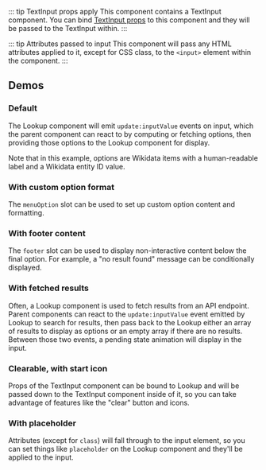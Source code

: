 <script setup>
import LookupDefault from './../../component-demos/lookup/examples/LookupDefault.vue';
import LookupWithCustomOption from './../../component-demos/lookup/examples/LookupWithCustomOption.vue';
import LookupNoResults from './../../component-demos/lookup/examples/LookupNoResults.vue';
import LookupWithFetch from './../../component-demos/lookup/examples/LookupWithFetch.vue';
import LookupClearableStartIcon from './../../component-demos/lookup/examples/LookupClearableStartIcon.vue';
import LookupWithPlaceholder from './../../component-demos/lookup/examples/LookupWithPlaceholder.vue';
import './../../component-demos/lookup/lookup.css';
</script>

::: tip TextInput props apply
This component contains a TextInput component. You can bind [TextInput props](./text-input.html#usage)
to this component and they will be passed to the TextInput within.
:::

::: tip Attributes passed to input
This component will pass any HTML attributes applied to it, except for CSS class, to the `<input>`
element within the component.
:::

## Demos

### Default

The Lookup component will emit `update:inputValue` events on input, which the parent component can
react to by computing or fetching options, then providing those options to the Lookup component for
display.

Note that in this example, options are Wikidata items with a human-readable label and a Wikidata
entity ID value.

<Wrapper>
<template v-slot:demo>
<LookupDefault />
</template>
<template v-slot:code>

<<< @/../component-demos/lookup/examples/LookupDefault.vue

</template>
</Wrapper>

### With custom option format

The `menuOption` slot can be used to set up custom option content and formatting.

<Wrapper>
<template v-slot:demo>
<LookupWithCustomOption />
</template>
<template v-slot:code>

<<< @/../component-demos/lookup/examples/LookupWithCustomOption.vue

</template>
</Wrapper>

### With footer content

The `footer` slot can be used to display non-interactive content below the final option. For
example, a "no result found" message can be conditionally displayed.

<Wrapper>
<template v-slot:demo>
<LookupNoResults />
</template>
<template v-slot:code>

<<< @/../component-demos/lookup/examples/LookupNoResults.vue

</template>
</Wrapper>

### With fetched results

Often, a Lookup component is used to fetch results from an API endpoint. Parent components can react
to the `update:inputValue` event emitted by Lookup to search for results, then pass back to the
Lookup either an array of results to display as options or an empty array if there are no results.
Between those two events, a pending state animation will display in the input.

<Wrapper>
<template v-slot:demo>
<LookupWithFetch />
</template>
<template v-slot:code>

<<< @/../component-demos/lookup/examples/LookupWithFetch.vue

</template>
</Wrapper>

### Clearable, with start icon

Props of the TextInput component can be bound to Lookup and will be passed down to the TextInput
component inside of it, so you can take advantage of features like the "clear" button and icons.

<Wrapper>
<template v-slot:demo>
<LookupClearableStartIcon />
</template>
<template v-slot:code>

<<< @/../component-demos/lookup/examples/LookupClearableStartIcon.vue

</template>
</Wrapper>

### With placeholder

Attributes (except for `class`) will fall through to the input element, so you can set things like
`placeholder` on the Lookup component and they'll be applied to the input.

<Wrapper>
<template v-slot:demo>
<LookupWithPlaceholder />
</template>
<template v-slot:code>

<<< @/../component-demos/lookup/examples/LookupWithPlaceholder.vue

</template>
</Wrapper>
